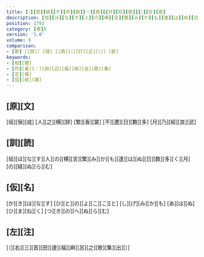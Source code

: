 ```yaml
---
title: [（][思][娘][子][作][歌][一][首][[并][短][歌]][）][反][歌]
description: [垣][ほ][な][す][人][の][横][言][繁][み][か][も][逢][は][ぬ][日][数][多][く][月][の][経][ぬ][ら][む]
position: 1793
category: [巻]9
version: '1.0'
volume: 9
comparison:
- [歌] [[西]] [謌] [[西][（][訂][正][）]] [歌]
keywords:
- [相][聞]
- [作][者][：][田][辺][福][麻][呂][歌][集]
- [恋][情]
- [尫][柜][蹋]
---
```


## [原][文]

[垣][保][成] [人][之][横][辞] [繁][香][裳] [不][遭][日][數][多] [月][乃][經][良][武]

## [訓][読]

[垣][ほ][な][す][人][の][横][言][繁][み][か][も][逢][は][ぬ][日][数][多][く][月][の][経][ぬ][ら][む]

## [仮][名]

[か][き][ほ][な][す] [ひ][と][の][よ][こ][こ][と] [し][げ][み][か][も] [あ][は][ぬ][ひ][ま][ね][く] [つ][き][の][へ][ぬ][ら][む]

## [左][注]

[（][右][三][首][田][邊][福][麻][呂][之][歌][集][出][）]
